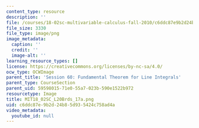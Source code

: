 ```yaml
---
content_type: resource
description: ''
file: /courses/18-02sc-multivariable-calculus-fall-2010/c6ddc87e9b2d24b85d935424c758ad4a_MIT18_02SC_L20Brds_17a.png
file_size: 3330
file_type: image/png
image_metadata:
  caption: ''
  credit: ''
  image-alt: ''
learning_resource_types: []
license: https://creativecommons.org/licenses/by-nc-sa/4.0/
ocw_type: OCWImage
parent_title: 'Session 60: Fundamental Theorem for Line Integrals'
parent_type: CourseSection
parent_uid: 59598015-71e0-55a7-023b-590e1522b972
resourcetype: Image
title: MIT18_02SC_L20Brds_17a.png
uid: c6ddc87e-9b2d-24b8-5d93-5424c758ad4a
video_metadata:
  youtube_id: null
---
```

